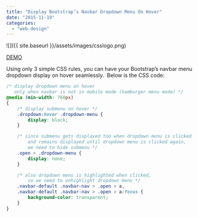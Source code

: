 ```yaml
---
title: "Display Bootstrap’s Navbar Dropdown Menu On Hover"
date: "2015-11-19"
categories: 
  - "web-design"
---
```


![]({{ site.baseurl }}/assets/images/csslogo.png)

[DEMO](https://rodansotto.github.io/projects/css/BSNavbar_AutoDropdownOnHover.htm)

Using only 3 simple CSS rules, you can have your Bootstrap’s navbar menu dropdown display on hover seamlessly.  Below is the CSS code:

```css
/* display dropdown menu on hover
   only when navbar is not in mobile mode (hamburger menu mode) */
@media (min-width: 768px) 
{
	/* display submenu on hover */
	.dropdown:hover .dropdown-menu {
		display: block;
	}

	/* since submenu gets displayed too when dropdown menu is clicked 
		and remains displayed until dropdown menu is clicked again,
		we need to hide submenu */
	.open > .dropdown-menu {
		display: none;
	}

	/* also dropdown menu is highlighted when clicked,
		so we need to unhighlight dropdown menu */
	.navbar-default .navbar-nav > .open > a, 
	.navbar-default .navbar-nav > .open > a:focus {
		background-color: transparent;
	}
}
```

  




